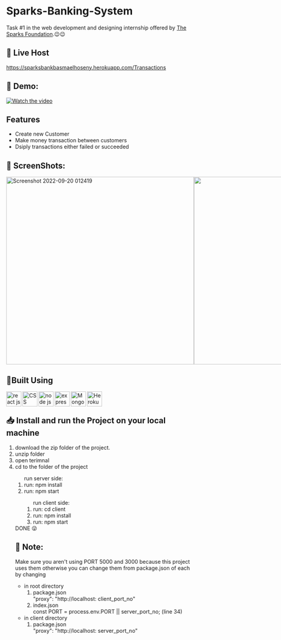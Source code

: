 # Sparks-Banking-System
Task #1 in the web development and designing internship offered by <a href="https://www.linkedin.com/company/the-sparks-foundation/">The Sparks Foundation</a>.😉😉
 
## 🔴 Live Host
https://sparksbankbasmaelhoseny.herokuapp.com/Transactions

## 🎥 Demo:
[![Watch the video](https://img.youtube.com/vi/OXhK_JB4K_U/maxresdefault.jpg)](https://www.youtube.com/watch?v=OXhK_JB4K_U)

## Features
<ul>
<li>Create new Customer</li>
<li>Make money transaction between customers</li>
<li>Dsiply transactions either failed or succeeded</li>
</ul>

## 📸 ScreenShots:
 <div style="display: flex;">
<img width="500" alt="Screenshot 2022-09-20 012419" src="https://user-images.githubusercontent.com/72309546/191136282-fa4c87f3-5922-4fa8-a879-f218fd5e5c44.png"/>
<img width="500"  margin="auto" cealt="Screenshot 2022-09-20 012433" src="https://user-images.githubusercontent.com/72309546/191136285-e82ebb7f-26f8-4de8-a939-7483c3da9d84.png"/>
<img width="500" alt="Screenshot 2022-09-20 012446" src="https://user-images.githubusercontent.com/72309546/191136668-0deaea26-c996-43e9-acbd-2f9758110bd5.png"/>
<img width="500" alt="Screenshot 2022-09-20 012504" src="https://user-images.githubusercontent.com/72309546/191136278-dfdddcf3-7589-42db-bc7d-45147217abe0.png"/>
</div>

## 🔨Built Using
<img height="40" align="left" alt="react js" src="https://cdn0.iconfinder.com/data/icons/logos-brands-in-colors/128/react-1024.png"/>
<img height="40" align="left" alt="CSS" src="https://upload.wikimedia.org/wikipedia/commons/thumb/d/d5/CSS3_logo_and_wordmark.svg/1200px-CSS3_logo_and_wordmark.svg.png"/>
<img height="40" align="left" alt="node js" src="https://upload.wikimedia.org/wikipedia/commons/thumb/d/d9/Node.js_logo.svg/590px-Node.js_logo.svg.png"/>
<img height="40" align="left" alt="express js" src="https://miro.medium.com/max/1400/1*i2fRBk3GsYLeUk_Rh7AzHw.png"/>
<img height="40" align="left" alt="Mongo DB" src="https://upload.wikimedia.org/wikipedia/commons/thumb/9/93/MongoDB_Logo.svg/2560px-MongoDB_Logo.svg.png"/>
<img height="40" align="left" alt="Heroku" src="https://upload.wikimedia.org/wikipedia/commons/thumb/e/ec/Heroku_logo.svg/2560px-Heroku_logo.svg.png"/>

</br></br>
## 📥 Install and run the Project on your local machine
<ol>
<li>download the zip folder of the project.</li>
<li>unzip folder</li>
<li>open terimnal</li>
<li>cd to the folder of the project</li>

<ol>run server side:
<li>run: npm install </li>
<li>run: npm start </li>
</oi>

<ol>run client side:
<li>run: cd client</li>
<li>run: npm install </li>
<li>run: npm start </li>
</ol>

</ol>
DONE 😜

## 📝 Note:
Make sure you aren't using PORT 5000 and 3000 because this project uses them otherwise you can change them from package.json of each
by changing 
<ul>
<li>in root directory 
<ol>
 <li>package.json </br>
 "proxy": "http://localhost: client_port_no"
 <li>index.json<br>
 const PORT = process.env.PORT || server_port_no;  (line 34)
 </li>
 </ol>
 </li>
 
 <li>in client directory 
<ol>
 <li>package.json </br>
 "proxy": "http://localhost: server_port_no"
 </ol>
 </li>
</ul>


